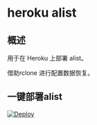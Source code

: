 # heroku alist
## 概述
用于在 Heroku 上部署 alist。

借助rclone 进行配置数据恢复。

## 一键部署alist
[![Deploy](https://www.herokucdn.com/deploy/button.png)](https://dashboard.heroku.com/new?template=https://github.com/sztuxp/alist-heroku.git)
